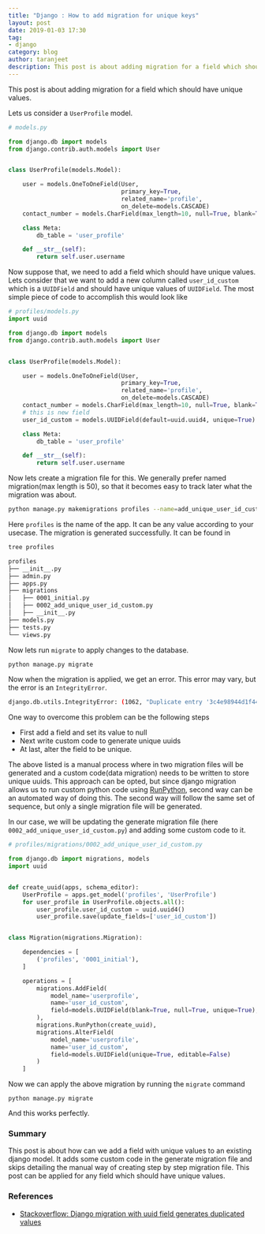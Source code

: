 ```yaml
---
title: "Django : How to add migration for unique keys"
layout: post
date: 2019-01-03 17:30
tag:
- django
category: blog
author: taranjeet
description: This post is about adding migration for a field which should have unique values.
---
```


This post is about adding migration for a field which should have unique values.

Lets us consider a `UserProfile` model.

```python
# models.py

from django.db import models
from django.contrib.auth.models import User


class UserProfile(models.Model):

    user = models.OneToOneField(User,
                                primary_key=True,
                                related_name='profile',
                                on_delete=models.CASCADE)
    contact_number = models.CharField(max_length=10, null=True, blank=True)

    class Meta:
        db_table = 'user_profile'

    def __str__(self):
        return self.user.username
```

Now suppose that, we need to add a field which should have unique values. Lets consider that we want to add a new column called `user_id_custom` which is a `UUIDField` and should have unique values of `UUIDField`. The most simple piece of code to accomplish this would look like

```python
# profiles/models.py
import uuid

from django.db import models
from django.contrib.auth.models import User


class UserProfile(models.Model):

    user = models.OneToOneField(User,
                                primary_key=True,
                                related_name='profile',
                                on_delete=models.CASCADE)
    contact_number = models.CharField(max_length=10, null=True, blank=True)
    # this is new field
    user_id_custom = models.UUIDField(default=uuid.uuid4, unique=True)

    class Meta:
        db_table = 'user_profile'

    def __str__(self):
        return self.user.username
```

Now lets create a migration file for this. We generally prefer named migration(max length is 50), so that it becomes easy to track later what the migration was about.

```sh
python manage.py makemigrations profiles --name=add_unique_user_id_custom
```

Here `profiles` is the name of the app. It can be any value according to your usecase. The migration is generated successfully. It can be found in

```sh
tree profiles

profiles
├── __init__.py
├── admin.py
├── apps.py
├── migrations
│   ├── 0001_initial.py
│   ├── 0002_add_unique_user_id_custom.py
│   ├── __init__.py
├── models.py
├── tests.py
└── views.py
```

Now lets run `migrate` to apply changes to the database.

```sh
python manage.py migrate
```

Now when the migration is applied, we get an error. This error may vary, but the error is an `IntegrityError`.

```sh
django.db.utils.IntegrityError: (1062, "Duplicate entry '3c4e98944d1f4474ab50917496124f4b' for key 'user_id_custom'")
```

One way to overcome this problem can be the following steps

* First add a field and set its value to null
* Next write custom code to generate unique uuids
* At last, alter the field to be unique.

The above listed is a manual process where in two migration files will be generated and a custom code(data migration) needs to be written to store unique uuids. This approach can be opted, but since django migration allows us to run custom python code using [RunPython](https://docs.djangoproject.com/en/2.1/ref/migration-operations/#runpython), second way can be an automated way of doing this. The second way will follow the same set of sequence, but only a single migration file will be generated.

In our case, we will be updating the generate migration file (here `0002_add_unique_user_id_custom.py`) and adding some custom code to it.

```python
# profiles/migrations/0002_add_unique_user_id_custom.py

from django.db import migrations, models
import uuid


def create_uuid(apps, schema_editor):
    UserProfile = apps.get_model('profiles', 'UserProfile')
    for user_profile in UserProfile.objects.all():
        user_profile.user_id_custom = uuid.uuid4()
        user_profile.save(update_fields=['user_id_custom'])


class Migration(migrations.Migration):

    dependencies = [
        ('profiles', '0001_initial'),
    ]

    operations = [
        migrations.AddField(
            model_name='userprofile',
            name='user_id_custom',
            field=models.UUIDField(blank=True, null=True, unique=True),
        ),
        migrations.RunPython(create_uuid),
        migrations.AlterField(
            model_name='userprofile',
            name='user_id_custom',
            field=models.UUIDField(unique=True, editable=False)
        )
    ]
```

Now we can apply the above migration by running the `migrate` command

```
python manage.py migrate
```

And this works perfectly.

### Summary

This post is about how can we add a field with unique values to an existing django model. It adds some custom code in the generate migration file and skips detailing the manual way of creating step by step migration file. This post can be applied for any field which should have unique values.

### References

* [Stackoverflow: Django migration with uuid field generates duplicated values](https://stackoverflow.com/questions/35281003/django-migration-with-uuid-field-generates-duplicated-values)
